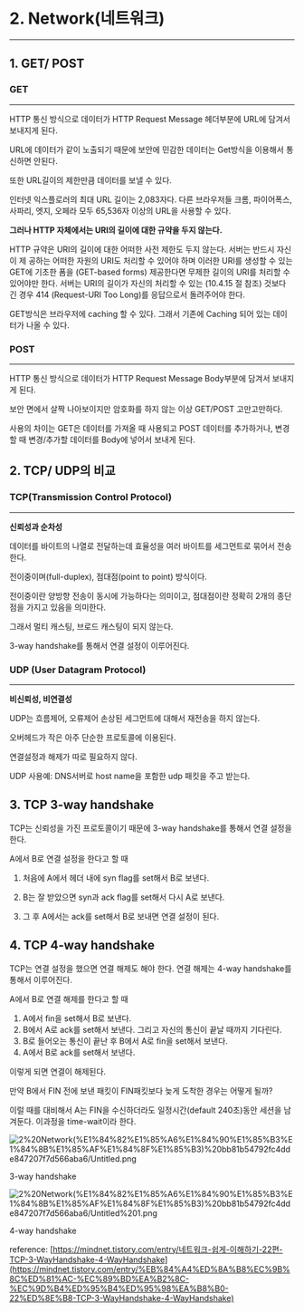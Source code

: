 # 2. Network(네트워크)

---

## 1. GET/ POST

### GET

---

HTTP 통신 방식으로 데이터가 HTTP Request Message 헤더부분에 URL에 담겨서 보내지게 된다. 

URL에 데이터가 같이 노출되기 때문에 보안에 민감한 데이터는 Get방식을 이용해서 통신하면 안된다.

또한 URL길이의 제한만큼 데이터를 보낼 수 있다. 

인터넷 익스플로러의 최대 URL 길이는 2,083자다. 다른 브라우저들 크롬, 파이어폭스, 사파리, 엣지, 오페라 모두 65,536자 이상의 URL을 사용할 수 있다.

**그러나 HTTP 자체에서는 URI의 길이에 대한 규약을 두지 않는다.** 

HTTP 규약은 URI의 길이에 대한 어떠한 사전 제한도 두지 않는다. 서버는 반드시 자신이 제 공하는 어떠한 자원의 URI도 처리할 수 있어야 하며 이러한 URI를 생성할 수 있는 GET에 기초한 폼을 (GET-based forms) 제공한다면 무제한 길이의 URI를 처리할 수 있어야만 한다. 서버는 URI의 길이가 자신의 처리할 수 있는 (10.4.15 절 참조) 것보다 긴 경우 414 (Request-URI Too Long)를 응답으로서 돌려주어야 한다.

GET방식은 브라우저에 caching 할 수 있다. 그래서 기존에 Caching 되어 있는 데이터가 나올 수 있다. 

### POST

---

HTTP 통신 방식으로 데이터가 HTTP Request Message Body부분에 담겨서 보내지게 된다. 

보안 면에서 살짝 나아보이지만 암호화를 하지 않는 이상 GET/POST 고만고만하다.

사용의 차이는 GET은 데이터를 가져올 때 사용되고 POST 데이터를 추가하거나, 변경할 때 변경/추가할 데이터를 Body에 넣어서 보내게 된다.

 

## 2. TCP/ UDP의 비교

### TCP(Transmission Control Protocol)

---

**신뢰성과 순차성**

데이터를 바이트의 나열로 전달하는데 효율성을 여러 바이트를 세그먼트로 묶어서 전송한다. 

전이중이며(full-duplex), 점대점(point to point) 방식이다.

전이중이란 양방향 전송이 동시에 가능하다는 의미이고, 점대점이란 정확히 2개의 종단점을 가지고 있음을 의미한다. 

그래서 멀티 캐스팅, 브로드 캐스팅이 되지 않는다. 

3-way handshake를 통해서 연결 설정이 이루어진다. 

### UDP (User Datagram Protocol)

---

**비신뢰성, 비연결성**

UDP는 흐름제어, 오류제어 손상된 세그먼트에 대해서 재전송을 하지 않는다. 

오버헤드가 작은 아주 단순한 프로토콜에 이용된다. 

연결설정과 해제가 따로 필요하지 않다. 

UDP 사용예: DNS서버로 host name을 포함한 udp 패킷을 주고 받는다. 

## 3. TCP  3-way handshake

TCP는 신뢰성을 가진 프로토콜이기 때문에 3-way handshake를 통해서 연결 설정을 한다. 

A에서 B로 연결 설정을 한다고 할 때

1. 처음에 A에서 헤더 내에 syn flag를 set해서 B로 보낸다. 

2. B는 잘 받았으면 syn과 ack flag를 set해서 다시 A로 보낸다.

3. 그 후 A에서는 ack를 set해서 B로 보내면 연결 설정이 된다. 

    

## 4. TCP 4-way handshake

TCP는 연결 설정을 했으면 연결 해제도 해야 한다. 연결 해제는 4-way handshake를 통해서 이루어진다. 

A에서 B로 연결 해제를 한다고 할 때

1. A에서 fin을 set해서 B로 보낸다. 
2. B에서 A로 ack를 set해서 보낸다. 그리고 자신의 통신이 끝날 때까지 기다린다.
3. B로 들어오는 통신이 끝난 후 B에서 A로 fin을 set해서 보낸다.
4. A에서 B로 ack를 set해서 보낸다.

이렇게 되면 연결이 해제된다. 

만약 B에서 FIN 전에 보낸 패킷이 FIN패킷보다 늦게 도착한 경우는 어떻게 될까?

이럴 때를 대비해서 A는 FIN을 수신하더라도 일정시간(default 240초)동안 세션을 남겨둔다. 이과정을 time-wait이라 한다.

![2%20Network(%E1%84%82%E1%85%A6%E1%84%90%E1%85%B3%E1%84%8B%E1%85%AF%E1%84%8F%E1%85%B3)%20bb81b54792fc4dde847207f7d566aba6/Untitled.png](2%20Network(%E1%84%82%E1%85%A6%E1%84%90%E1%85%B3%E1%84%8B%E1%85%AF%E1%84%8F%E1%85%B3)%20bb81b54792fc4dde847207f7d566aba6/Untitled.png)

3-way handshake

![2%20Network(%E1%84%82%E1%85%A6%E1%84%90%E1%85%B3%E1%84%8B%E1%85%AF%E1%84%8F%E1%85%B3)%20bb81b54792fc4dde847207f7d566aba6/Untitled%201.png](2%20Network(%E1%84%82%E1%85%A6%E1%84%90%E1%85%B3%E1%84%8B%E1%85%AF%E1%84%8F%E1%85%B3)%20bb81b54792fc4dde847207f7d566aba6/Untitled%201.png)

4-way handshake

reference: [https://mindnet.tistory.com/entry/네트워크-쉽게-이해하기-22편-TCP-3-WayHandshake-4-WayHandshake](https://mindnet.tistory.com/entry/%EB%84%A4%ED%8A%B8%EC%9B%8C%ED%81%AC-%EC%89%BD%EA%B2%8C-%EC%9D%B4%ED%95%B4%ED%95%98%EA%B8%B0-22%ED%8E%B8-TCP-3-WayHandshake-4-WayHandshake)